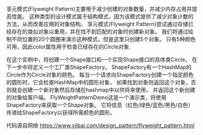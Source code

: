 享元模式(Flyweight Pattern)主要用于减少创建的对象数量，并减少内存占用并提高性能。
这种类型的设计模式属于结构模式，因为该模式提供了减少对象计数的方法，从而改善应用的对象结构。
享元模式(Flyweight Pattern)尝试通过存储已经存在的类似对象以重用，并在找不到匹配的对象时创建新对象。
我们将通过绘制不同位置的20个圆圈来演示这种模式，但是这里只创建5个对象。
只有5种颜色可用，因此color属性用于检查已经存在的Circle对象.

在这个实例中，将创建一个Shape接口和一个实现Shape接口的具体类Circle。
在下一步中将定义一个工厂类ShapeFactory。
ShapeFactory有一个HashMap的Circle作为Circle对象的颜色。
每当一个请求向ShapeFactory创建一个指定颜色的圆形时，它会检查HashMap中的圆形对象，
如果找到对象则返回这个对象，否则就会创建一个新对象然后存储在hashmap中以供将来使用，
并返回这个新创建的对象给客户端。
FlyWeightPatternDemo这是一个演示类，将使用ShapeFactory来获取一个Shape对象。
它将信息（红色/绿色/蓝色/黑色/白色）传递给ShapeFactory以获得所需颜色的圆形。

代码源自网络
https://www.yiibai.com/design_pattern/flyweight_pattern.html